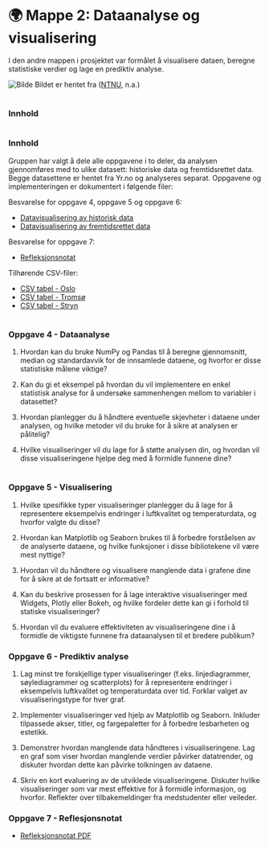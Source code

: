 
# 🌍 Mappe 2: Dataanalyse og visualisering
I den andre mappen i prosjektet var formålet å visualisere dataen, beregne statistiske verdier og lage en prediktiv  analyse.

![Bilde](/resources/maskinlæring.jpg)
Bildet er hentet fra ([NTNU](https://www.ntnu.no/eit/ttk4852-utg%C3%85r), n.a.)


#
### Innhold 
#
### Innhold 
Gruppen har valgt å dele alle oppgavene i to deler, da analysen gjennomføres med to ulike datasett: historiske data og fremtidsrettet data. Begge datasettene er hentet fra Yr.no og analyseres separat. Oppgavene og implementeringen er dokumentert i følgende filer: 

Besvarelse for oppgave 4, oppgave 5 og oppgave 6:
- [Datavisualisering av historisk data](/src/Mappe%202/data_visualisering_historisk.ipynb)
- [Datavisualisering av fremtidsrettet data](/src/Mappe%202/data_visualisering_fremtid.ipynb)

Besvarelse for oppgave 7:
- [Refleksjonsnotat](filepath)

Tilhørende CSV-filer:
- [CSV tabel - Oslo](/data/Oslo.csv)
- [CSV tabel - Tromsø](/data/Tromsø.csv)
- [CSV tabel - Stryn](/data/Stryn.csv)



#
### Oppgave 4 - Dataanalyse
1) Hvordan kan du bruke NumPy og Pandas til å beregne gjennomsnitt, median og standardavvik for de innsamlede dataene, og hvorfor er disse statistiske målene viktige?

2) Kan du gi et eksempel på hvordan du vil implementere en enkel statistisk analyse for å undersøke sammenhengen mellom to variabler i datasettet?

3) Hvordan planlegger du å håndtere eventuelle skjevheter i dataene under analysen, og hvilke metoder vil du bruke for å sikre at analysen er pålitelig?

4) Hvilke visualiseringer vil du lage for å støtte analysen din, og hvordan vil disse visualiseringene hjelpe deg med å formidle funnene dine?

 
#
### Oppgave 5 - Visualisering
1) Hvilke spesifikke typer visualiseringer planlegger du å lage for å representere eksempelvis endringer i luftkvalitet og temperaturdata, og hvorfor valgte du disse?

2) Hvordan kan Matplotlib og Seaborn brukes til å forbedre forståelsen av de analyserte dataene, og hvilke funksjoner i disse bibliotekene vil være mest nyttige?

3) Hvordan vil du håndtere og visualisere manglende data i grafene dine for å sikre at de fortsatt er informative?

4) Kan du beskrive prosessen for å lage interaktive visualiseringer med Widgets, Plotly eller Bokeh, og hvilke fordeler dette kan gi i forhold til statiske visualiseringer?

5) Hvordan vil du evaluere effektiviteten av visualiseringene dine i å formidle de viktigste funnene fra dataanalysen til et bredere publikum?

### Oppgave 6 - Prediktiv analyse 
1) Lag minst tre forskjellige typer visualiseringer (f.eks. linjediagrammer, søylediagrammer og scatterplots) for å representere endringer i eksempelvis luftkvalitet og temperaturdata over tid. Forklar valget av visualiseringstype for hver graf.

2) Implementer visualiseringer ved hjelp av Matplotlib og Seaborn. Inkluder tilpassede akser, titler, og fargepaletter for å forbedre lesbarheten og estetikk.

3) Demonstrer hvordan manglende data håndteres i visualiseringene. Lag en graf som viser hvordan manglende verdier påvirker datatrender, og diskuter hvordan dette kan påvirke tolkningen av dataene.

4) Skriv en kort evaluering av de utviklede visualiseringene. Diskuter hvilke visualiseringer som var mest effektive for å formidle informasjon, og hvorfor. Reflekter over tilbakemeldinger fra medstudenter eller veileder.


### Oppgave 7 - Reflesjonsnotat
- [Refleksjonsnotat PDF](filepath)



